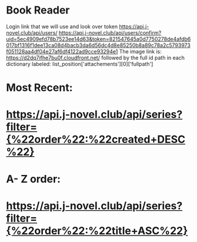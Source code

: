 # Book Reader
Login link that we will use and look over token
https://api.j-novel.club/api/users/
https://api.j-novel.club/api/users/confirm?uid=5ec4909efd78b7523ee14d63&token=821547645a0d7750278de4afdb6017bf1316f1dee13ca08d4bacb3da6d56dc4d8e85250b8a89c78a2c5793973f051128aa4df04e27af6df4122ad9cce93294e1
The image link is:
https://d2dq7ifhe7bu0f.cloudfront.net/
followed by the full id path in each dictionary labeled:  list_position['attachements'][0]['fullpath']
# Most Recent:
# https://api.j-novel.club/api/series?filter={%22order%22:%22created+DESC%22}
# A- Z order:
# https://api.j-novel.club/api/series?filter={%22order%22:%22title+ASC%22}
